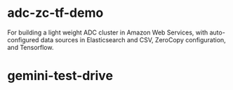# adc-zc-tf-demo
For building a light weight ADC cluster
in Amazon Web Services, with auto-configured
data sources in Elasticsearch and CSV,
ZeroCopy configuration, and Tensorflow.
# gemini-test-drive
